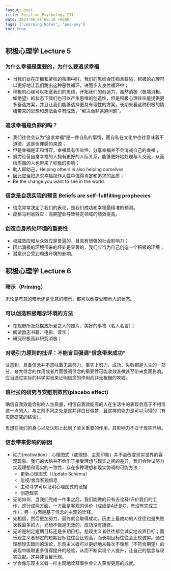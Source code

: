 ```yaml
---
layout: post
title: Positive_Psychology_III
date: 2023-08-01 00:10 +0800
tags: ["Learning Notes", "pos-psy"]
toc: true
---
```


## 积极心理学 Lecture 5

### 为什么幸福是重要的，为什么要追求幸福

- 当我们处在压抑和紧张的氛围中时，我们的思维会压抑且狭隘，积极的心理可以更好地让我们跳出这种恶性循环，进而步入良性循环中；
- 积极的心理可以拓宽我们的思维，开拓我们的创造力，虽然消极（极端消极，如绝望）的状态下我们也可以产生思维的创造性，但是积极心理往往能提供更多备选方案，并且让我们能够选择更具有理性的方案，长期来看这种积极的情绪带来的思想和想法会卓有成效，“解决而非逃避问题”。

### 追求幸福是负罪的吗？

- 我们往往会认为“追求幸福”是一件自私的事情，而自私在文化中往往意味着不道德，这是负罪感的来源；
- 但是幸福是正和博弈，幸福具有传染性，分享幸福并不会消减自己的幸福；
- 努力经营自身幸福的人拥有更好的人际关系，能够更好地处理与人交流，从而给周围的人也带来了积极的影响；
- 助人即助己，Helping others is also helping ourselves.
- 因此应当把追求幸福视作人性中值得肯定和追求的品质；
- Be the change you want to see in the world.

### 信念是自我实现的预言 Beliefs are self-fullfilling prophecies

- 信念常常决定了我们的表现，是我们成功和幸福最精准的预测。
- 皮格马利翁效应：高期望会导致特定领域的绩效提高。

### 创造自身所处环境的重要性

- 权威效应和从众效应是普遍的，且具有很强的社会影响力；
- 因此消极的环境带来的坏处是显著的，我们应当为自己创造一个积极的环境；
- 潜意识会受到周遭环境的影响。

## 积极心理学 Lecture 6

### 暗示（Priming）

无论是有意的暗示还是无意的暗示，都可以改变受暗示人的状态。

### 可以创造积极暗示环境的方法

- 在视野所及处摆放所爱之人的照片、美好的事物（名人名言）；
- 阅读励志书籍、电影、音乐；
- 研究积极而非研究消极；

### 对吸引力原则的批评：不能盲目强调“信念带来成功”

注意到，具备信念并不意味着无需努力。事实上努力、成功、失败都是人生的一部分，夸大信念的作用或者片面强调信念的重要性可能收效甚微甚至带来负面影响。应当通过实际的科学实验来证明信念的作用而非无根据的吹嘘。

### 班杜拉的研究与安慰剂效应(placebo effect)

确信自我效能会影响人生质量，相信自我效能高的人在生活中的表现会高于不相信这一点的人，与之前不同之处是这并非白日做梦，且这样的能力是可以习得的（有实际研究的结论）。

思想在我们的身心以及认知上起到了至关重要的作用，其影响力不亚于现实环境。

### 信念带来影响的原因

- 动力(motivation)：心理图式（或理想、主观印象）并不会改变现实世界的客观现象。我们的大脑并不会乐于接受理想与现实之间的差异，我们会尝试努力实现理想和现实的一致性，存在多种理想和现实协调的可能方法：
  - 更新心理图式（Update Schema）
  - 忽视/舍弃客观信息
  - 主动寻求可以证明心理图式的证据
  - 创造现实
- 无论如何，当我们完成一件事之后，我们能做的只有去诠释/评价我们的工作，这分成两方面，一方面是客观的评价（成绩是A还是C，有没有完成工作）；另一方面是基于信念的主观的诠释。
- 先相信，然后更加努力，最终就会取得成功。历史上最成功的人往往也是失败次数最多的人，光想不做是无效的，成功没有捷径。
- 无论是制定短期目标还是长期目标，悲观主义者往往都会诚实地设置目标；而乐观主义者制定的短期目标往往会比较高，而长期目标往往会比较诚实。通过理想现实趋同的理论，乐观主义者可以更好地从每次不理想（不符合期望）的表现中吸取更多值得提升的经验，从而不断实现个人提升，让自己的信念与现实匹配。这并非盲目乐观。
- 学会像乐观主义者一样主观地诠释事件会让人获得更高的成就。
